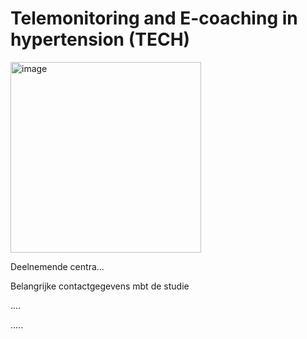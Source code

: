 # Telemonitoring and E-coaching in hypertension (TECH)

<img width="305" alt="image" src="https://user-images.githubusercontent.com/115162732/199302378-a41a7670-e664-4fe6-984e-5c3c95bcbfdc.png">

Deelnemende centra...

Belangrijke contactgegevens mbt de studie


....



.....

